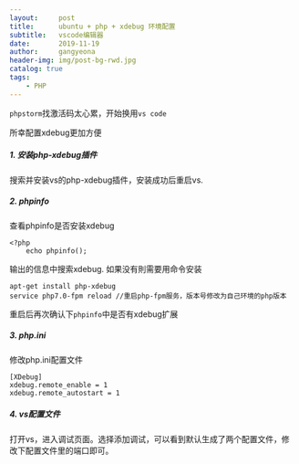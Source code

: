 ```yaml
---
layout:     post
title:      ubuntu + php + xdebug 环境配置
subtitle:   vscode编辑器
date:       2019-11-19
author:     gangyeona
header-img: img/post-bg-rwd.jpg
catalog: true
tags:
    - PHP
---
```


`phpstorm`找激活码太心累，开始换用`vs code`

所幸配置xdebug更加方便

##### 1. 安装php-xdebug插件
搜索并安装vs的php-xdebug插件，安装成功后重启vs.
##### 2. phpinfo
查看phpinfo是否安装xdebug
```
<?php
    echo phpinfo();
```
输出的信息中搜索xdebug.
如果没有則需要用命令安装

```
apt-get install php-xdebug
service php7.0-fpm reload //重启php-fpm服务，版本号修改为自己环境的php版本
```

重启后再次确认下`phpinfo`中是否有xdebug扩展
##### 3. php.ini
修改php.ini配置文件
```
[XDebug]
xdebug.remote_enable = 1
xdebug.remote_autostart = 1
```

##### 4. vs配置文件
打开vs，进入调试页面。选择添加调试，可以看到默认生成了两个配置文件，修改下配置文件里的端口即可。







